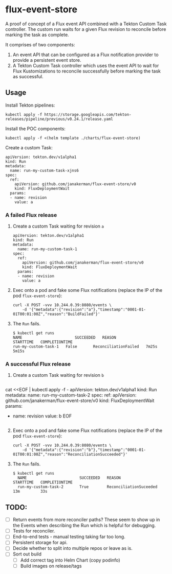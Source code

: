 # flux-event-store

A proof of concept of a Flux event API combined with a Tekton Custom Task controller. The custom run waits for a given
Flux revision to reconcile before marking the task as complete.

It comprises of two components:
1. An event API that can be configured as a Flux notification provider to provide a persistent event store.
2. A Tekton Custom Task controller which uses the event API to wait for Flux Kustomizations to reconcile successfully before
marking the task as successful. 

## Usage

Install Tekton pipelines:

```
kubectl apply -f https://storage.googleapis.com/tekton-releases/pipeline/previous/v0.24.1/release.yaml
```

Install the POC components:
```
kubectl apply -f <(helm template ./charts/flux-event-store)
```

Create a custom Task:
```
apiVersion: tekton.dev/v1alpha1
kind: Run
metadata:
  name: run-my-custom-task-xjns6
spec:
  ref:
    apiVersion: github.com/janakerman/flux-event-store/v0
    kind: FluxDeploymentWait
  params:
  - name: revision
    value: a
```

### A failed Flux release

1. Create a custom Task waiting for revision `a`

    ```
    apiVersion: tekton.dev/v1alpha1
    kind: Run
    metadata:
      name: run-my-custom-task-1
    spec:
      ref:
        apiVersion: github.com/janakerman/flux-event-store/v0
        kind: FluxDeploymentWait
      params:
      - name: revision
        value: a
    ```

2. Exec onto a pod and fake some Flux notifications (replace the IP of the pod `flux-event-store`):

    ```
    curl -X POST -vvv 10.244.0.39:8080/events \
        -d '{"metadata":{"revision":"a"},"timestamp":"0001-01-01T00:01:00Z","reason":"BuildFailed"}'
    ```
   
3. The `Run` fails.

    ```
    $ kubectl get runs
    NAME                       SUCCEEDED   REASON                 STARTTIME   COMPLETIONTIME
    run-my-custom-task-1   False       ReconciliationFailed   7m25s       5m15s
    ```
   
### A successful Flux release

1. Create a custom Task waiting for revision `b`

    ```
cat <<EOF | kubectl apply -f -
apiVersion: tekton.dev/v1alpha1
kind: Run
metadata:
  name: run-my-custom-task-2
spec:
  ref:
    apiVersion: github.com/janakerman/flux-event-store/v0
    kind: FluxDeploymentWait
  params:
  - name: revision
    value: b
EOF
    ```

2. Exec onto a pod and fake some Flux notifications (replace the IP of the pod `flux-event-store`):

    ```
    curl -X POST -vvv 10.244.0.39:8080/events \
        -d '{"metadata":{"revision":"b"},"timestamp":"0001-01-01T00:01:00Z","reason":"ReconciliationSucceeded"}'
    ```
   
3. The `Run` fails.

    ```
    $ kubectl get runs
      NAME                       SUCCEEDED   REASON                   STARTTIME   COMPLETIONTIME
      run-my-custom-task-2       True        ReconciliationSuceeded   13m         33s
    ```
   
## TODO:

- [ ] Return events from more reconciler paths? These seem to show up in the Events when describing the Run which is helpful
for debugging.
- [ ] Tests for reconciler.
- [ ] End-to-end tests - manual testing taking far too long.
- [ ] Persistent storage for api.
- [ ] Decide whether to split into multiple repos or leave as is.
- [ ] Sort out build
     - [ ] Add correct tag into Helm Chart (copy podinfo)
     - [ ] Build images on release/tags